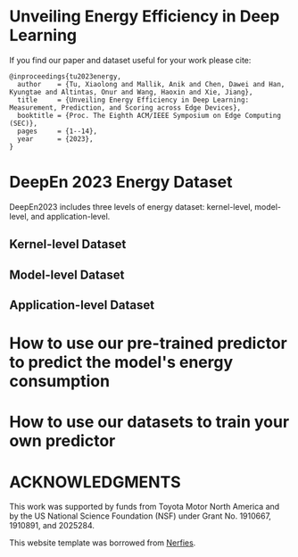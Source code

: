 # Unveiling Energy Efficiency in Deep Learning

If you find our paper and dataset useful for your work please cite:
```
@inproceedings{tu2023energy,
  author    = {Tu, Xiaolong and Mallik, Anik and Chen, Dawei and Han, Kyungtae and Altintas, Onur and Wang, Haoxin and Xie, Jiang},
  title     = {Unveiling Energy Efficiency in Deep Learning: Measurement, Prediction, and Scoring across Edge Devices},
  booktitle = {Proc. The Eighth ACM/IEEE Symposium on Edge Computing (SEC)},
  pages     = {1--14},
  year      = {2023},
}
```
# DeepEn 2023 Energy Dataset
DeepEn2023 includes three levels of energy dataset: kernel-level, model-level, and application-level.

## Kernel-level Dataset

## Model-level Dataset

## Application-level Dataset

# How to use our pre-trained predictor to predict the model's energy consumption

# How to use our datasets to train your own predictor

# ACKNOWLEDGMENTS

This work was supported by funds from Toyota Motor North America and by the US National Science Foundation (NSF) under Grant No. 1910667, 1910891, and 2025284.

This website template was borrowed from [Nerfies](https://nerfies.github.io).
